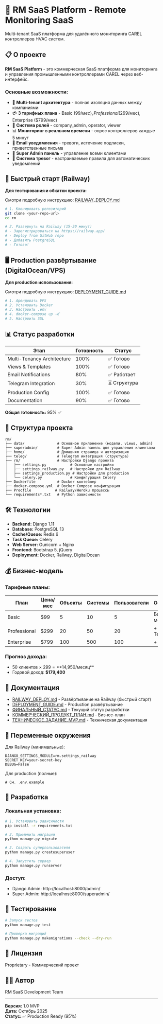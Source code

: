 # 🚀 RM SaaS Platform - Remote Monitoring SaaS

Multi-tenant SaaS платформа для удалённого мониторинга CAREL контроллеров HVAC систем.

## 📋 О проекте

**RM SaaS Platform** - это коммерческая SaaS платформа для мониторинга и управления промышленными контроллерами CAREL через веб-интерфейс.

### Основные возможности:

- 🏢 **Multi-tenant архитектура** - полная изоляция данных между компаниями
- 💳 **3 тарифных плана** - Basic ($99/мес), Professional ($299/мес), Enterprise ($799/мес)
- 👥 **Система ролей** - company_admin, operator, viewer
- 📊 **Мониторинг в реальном времени** - опрос контроллеров каждые 5 минут
- 📧 **Email уведомления** - тревоги, истечение подписки, приветственные письма
- 👑 **Super Admin панель** - управление всеми клиентами
- 🔔 **Система тревог** - настраиваемые правила для автоматических уведомлений

## 🚂 Быстрый старт (Railway)

**Для тестирования и обкатки проекта:**

Смотри подробную инструкцию: [RAILWAY_DEPLOY.md](RAILWAY_DEPLOY.md)

```bash
# 1. Клонировать репозиторий
git clone <your-repo-url>
cd rm

# 2. Развернуть на Railway (15-30 минут)
# - Зарегистрироваться на https://railway.app/
# - Deploy from GitHub repo
# - Добавить PostgreSQL
# - Готово!
```

## 🖥️ Production развёртывание (DigitalOcean/VPS)

**Для production использования:**

Смотри подробную инструкцию: [DEPLOYMENT_GUIDE.md](DEPLOYMENT_GUIDE.md)

```bash
# 1. Арендовать VPS
# 2. Установить Docker
# 3. Настроить .env
# 4. docker-compose up -d
# 5. Настроить SSL
```

## 📊 Статус разработки

| Этап | Готовность | Статус |
|------|------------|--------|
| Multi-Tenancy Architecture | 100% | ✅ Готово |
| Views & Templates | 100% | ✅ Готово |
| Email Notifications | 80% | ✅ Работает |
| Telegram Integration | 30% | ⏳ Структура |
| Production Config | 100% | ✅ Готово |
| Documentation | 90% | ✅ Готово |

**Общая готовность:** 95% ✅

## 📁 Структура проекта

```
rm/
├── data/               # Основное приложение (модели, views, admin)
├── superadmin/         # Super Admin панель для управления клиентами
├── home/               # Домашняя страница и авторизация
├── teleg/              # Telegram интеграция (структура)
├── rm/                 # Настройки Django проекта
│   ├── settings.py           # Основные настройки
│   ├── settings_railway.py   # Настройки для Railway
│   ├── settings_production.py # Настройки для production
│   └── celery.py             # Конфигурация Celery
├── Dockerfile          # Docker контейнер
├── docker-compose.yml  # Docker Compose конфигурация
├── Procfile           # Railway/Heroku процессы
└── requirements*.txt   # Python зависимости
```

## 🛠️ Технологии

- **Backend:** Django 1.11
- **Database:** PostgreSQL 13
- **Cache/Queue:** Redis 6
- **Task Queue:** Celery
- **Web Server:** Gunicorn + Nginx
- **Frontend:** Bootstrap 5, jQuery
- **Deployment:** Docker, Railway, DigitalOcean

## 💰 Бизнес-модель

### Тарифные планы:

| План | Цена/мес | Объекты | Системы | Пользователи | Особенности |
|------|----------|---------|---------|--------------|-------------|
| Basic | $99 | 5 | 10 | 5 | Базовый мониторинг |
| Professional | $299 | 20 | 50 | 20 | + API + Telegram |
| Enterprise | $799 | 100 | 500 | 100 | + White-label |

### Прогноз дохода:
- 50 клиентов × $299 = **$14,950/месяц**
- Годовой доход: **$179,400**

## 📖 Документация

- [RAILWAY_DEPLOY.md](RAILWAY_DEPLOY.md) - Развёртывание на Railway (быстрый старт)
- [DEPLOYMENT_GUIDE.md](DEPLOYMENT_GUIDE.md) - Production развёртывание
- [ФИНАЛЬНЫЙ_СТАТУС.md](ФИНАЛЬНЫЙ_СТАТУС.md) - Текущий статус разработки
- [КОММЕРЧЕСКИЙ_ПРОДУКТ_ПЛАН.md](КОММЕРЧЕСКИЙ_ПРОДУКТ_ПЛАН.md) - Бизнес-план
- [ТЕХНИЧЕСКОЕ_ЗАДАНИЕ_MVP.md](ТЕХНИЧЕСКОЕ_ЗАДАНИЕ_MVP.md) - Техническая документация

## 🔑 Переменные окружения

Для Railway (минимальные):
```env
DJANGO_SETTINGS_MODULE=rm.settings_railway
SECRET_KEY=your-secret-key
DEBUG=False
```

Для production (полные):
```env
# См. .env.example
```

## 🚀 Разработка

### Локальная установка:

```bash
# 1. Установить зависимости
pip install -r requirements.txt

# 2. Применить миграции
python manage.py migrate

# 3. Создать суперпользователя
python manage.py createsuperuser

# 4. Запустить сервер
python manage.py runserver
```

### Доступ:
- Django Admin: http://localhost:8000/admin/
- Super Admin: http://localhost:8000/superadmin/

## 🧪 Тестирование

```bash
# Запуск тестов
python manage.py test

# Проверка миграций
python manage.py makemigrations --check --dry-run
```

## 📝 Лицензия

Proprietary - Коммерческий проект

## 👨‍💻 Автор

RM SaaS Development Team

---

**Версия:** 1.0 MVP  
**Дата:** Октябрь 2025  
**Статус:** ✅ Production Ready (95%)
